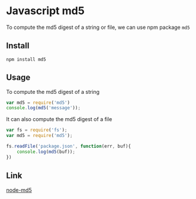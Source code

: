 
# Javascript md5

To compute the md5 digest of a string or file, we can use npm package `md5`

## Install
```
npm install md5
```

## Usage

To compute the md5 digest of a string

```javascript
var md5 = require('md5')
console.log(md5('message'));
```

It can also compute the md5 digest of a file
```javascript
var fs = require('fs');
var md5 = require('md5');

fs.readFile('package.json', function(err, buf){
    console.log(md5(buf));
})
```

## Link
[node-md5](https://github.com/pvorb/node-md5)



